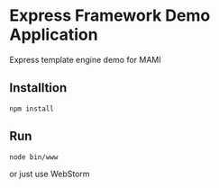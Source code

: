 # Express Framework Demo Application
Express template engine demo for MAMI

## Installtion
`npm install`

## Run
`node bin/www`

or just use WebStorm
